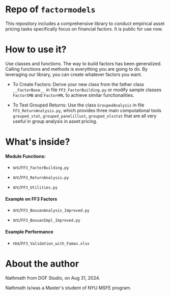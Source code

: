 # Repo of `factormodels`
This repository includes a comprehensive library to conduct empirical asset pricing tasks specifically focus on financial factors. It is public for use now.

# How to use it?
Use classes and functions. The way to build factors has been generalized. Calling functions and methods is everything you are going to do. By leveraging our library, you can create whatever factors you want.

* To Create Factors: Derive your new class from the father class `__FactorBase__` in file `FF3_FactorBuilding.py` or modify sample classes `FactorSMB` and `FactorHML` to achieve similar functionalities.

* To Test Grouped Returns: Use the class `GroupedAnalysis` in file `FF3_ReturnAnalysis.py`, which provides three main computational tools `grouped_stat`, `grouped_panelillust`, `grouped_olsstat` that are all very useful in group analysis in asset pricing.

# What's inside?

#### Module Functions:

* src/`FF3_FactorBuilding.py`

* src/`FF3_ReturnAnalysis.py`

* src/`FF3_Utilities.py`

#### Example on FF3 Factors

* src/`FF3_BoxuanAnalysis_Improved.py`

* src/`FF3_BoxuanImpl_Improved.py`

#### Example Performance

* res/`FF3_Validation_with_Famas.xlsx`

# About the author
Nathmath from DOF Studio, on Aug 31, 2024.

Nathmath is/was a Master's student of NYU MSFE program.
